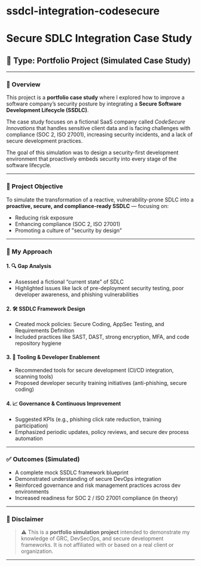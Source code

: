 # ssdcl-integration-codesecure

# Secure SDLC Integration Case Study

## 🧠 Type: Portfolio Project (Simulated Case Study)

---

### 🧾 Overview

This project is a **portfolio case study** where I explored how to improve a software company’s security posture by integrating a **Secure Software Development Lifecycle (SSDLC)**. 

The case study focuses on a fictional SaaS company called *CodeSecure Innovations* that handles sensitive client data and is facing challenges with compliance (SOC 2, ISO 27001), increasing security incidents, and a lack of secure development practices.

The goal of this simulation was to design a security-first development environment that proactively embeds security into every stage of the software lifecycle.

---

### 🎯 Project Objective

To simulate the transformation of a reactive, vulnerability-prone SDLC into a **proactive, secure, and compliance-ready SSDLC** — focusing on:

- Reducing risk exposure
- Enhancing compliance (SOC 2, ISO 27001)
- Promoting a culture of "security by design"

---

### 🧩 My Approach

#### 1. 🔍 Gap Analysis
- Assessed a fictional “current state” of SDLC
- Highlighted issues like lack of pre-deployment security testing, poor developer awareness, and phishing vulnerabilities

#### 2. 🛠 SSDLC Framework Design
- Created mock policies: Secure Coding, AppSec Testing, and Requirements Definition
- Included practices like SAST, DAST, strong encryption, MFA, and code repository hygiene

#### 3. 🔧 Tooling & Developer Enablement
- Recommended tools for secure development (CI/CD integration, scanning tools)
- Proposed developer security training initiatives (anti-phishing, secure coding)

#### 4. 📈 Governance & Continuous Improvement
- Suggested KPIs (e.g., phishing click rate reduction, training participation)
- Emphasized periodic updates, policy reviews, and secure dev process automation

---

### ✅ Outcomes (Simulated)

- A complete mock SSDLC framework blueprint
- Demonstrated understanding of secure DevOps integration
- Reinforced governance and risk management practices across dev environments
- Increased readiness for SOC 2 / ISO 27001 compliance (in theory)

---

### 🚨 Disclaimer

> ⚠️ This is a **portfolio simulation project** intended to demonstrate my knowledge of GRC, DevSecOps, and secure development frameworks. It is not affiliated with or based on a real client or organization.

---

